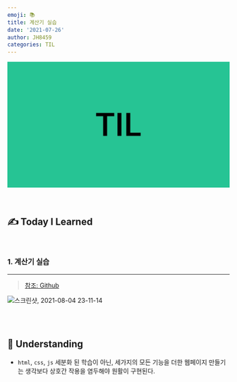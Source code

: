 ```yaml
---
emoji: 📚
title: 계산기 실습
date: '2021-07-26'
author: JH8459
categories: TIL
---
```


![github-blog.png](../../assets/common/TIL.jpeg)

<br>

## ✍️ **T**oday **I** **L**earned

<br>

### 1. 계산기 실습

---

> <a href="https://github.com/JH8459/CodeStates/tree/master/CodeStates_task/im-sprint-calculator-master" target="_blank">참조: Github</a>

![스크린샷, 2021-08-04 23-11-14](https://user-images.githubusercontent.com/83164003/128197051-cbb545e9-21bb-4d2c-bade-96c5aba58890.png)

<br>
<br>

## 🤔 Understanding

- `html`, `css`, `js` 세분화 된 학습이 아닌, 세가지의 모든 기능을 더한 웹페이지 만들기는 생각보다 상호간 작용을 염두해야 원활이 구현된다.

<br>
<br>

